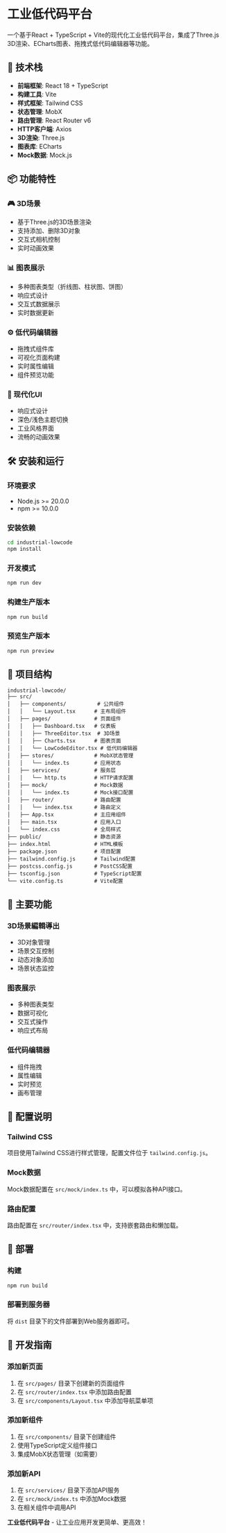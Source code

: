 # 工业低代码平台

一个基于React + TypeScript + Vite的现代化工业低代码平台，集成了Three.js 3D渲染、ECharts图表、拖拽式低代码编辑器等功能。

## 🚀 技术栈

- **前端框架**: React 18 + TypeScript
- **构建工具**: Vite
- **样式框架**: Tailwind CSS
- **状态管理**: MobX
- **路由管理**: React Router v6
- **HTTP客户端**: Axios
- **3D渲染**: Three.js
- **图表库**: ECharts
- **Mock数据**: Mock.js

## 📦 功能特性

### 🎮 3D场景
- 基于Three.js的3D场景渲染
- 支持添加、删除3D对象
- 交互式相机控制
- 实时动画效果

### 📊 图表展示
- 多种图表类型（折线图、柱状图、饼图）
- 响应式设计
- 交互式数据展示
- 实时数据更新

### ⚙️ 低代码编辑器
- 拖拽式组件库
- 可视化页面构建
- 实时属性编辑
- 组件预览功能

### 📱 现代化UI
- 响应式设计
- 深色/浅色主题切换
- 工业风格界面
- 流畅的动画效果

## 🛠️ 安装和运行

### 环境要求
- Node.js >= 20.0.0
- npm >= 10.0.0

### 安装依赖
```bash
cd industrial-lowcode
npm install
```

### 开发模式
```bash
npm run dev
```

### 构建生产版本
```bash
npm run build
```

### 预览生产版本
```bash
npm run preview
```

## 📁 项目结构

```
industrial-lowcode/
├── src/
│   ├── components/          # 公共组件
│   │   └── Layout.tsx      # 主布局组件
│   ├── pages/              # 页面组件
│   │   ├── Dashboard.tsx   # 仪表板
│   │   ├── ThreeEditor.tsx  # 3D场景
│   │   ├── Charts.tsx      # 图表页面
│   │   └── LowCodeEditor.tsx # 低代码编辑器
│   ├── stores/             # MobX状态管理
│   │   └── index.ts        # 应用状态
│   ├── services/           # 服务层
│   │   └── http.ts         # HTTP请求配置
│   ├── mock/               # Mock数据
│   │   └── index.ts        # Mock接口配置
│   ├── router/             # 路由配置
│   │   └── index.tsx       # 路由定义
│   ├── App.tsx             # 主应用组件
│   ├── main.tsx            # 应用入口
│   └── index.css           # 全局样式
├── public/                 # 静态资源
├── index.html              # HTML模板
├── package.json            # 项目配置
├── tailwind.config.js      # Tailwind配置
├── postcss.config.js       # PostCSS配置
├── tsconfig.json           # TypeScript配置
└── vite.config.ts          # Vite配置
```

## 🎯 主要功能

### 3D场景編輯導出
- 3D对象管理
- 场景交互控制
- 动态对象添加
- 场景状态监控

### 图表展示
- 多种图表类型
- 数据可视化
- 交互式操作
- 响应式布局

### 低代码编辑器
- 组件拖拽
- 属性编辑
- 实时预览
- 画布管理

## 🔧 配置说明

### Tailwind CSS
项目使用Tailwind CSS进行样式管理，配置文件位于 `tailwind.config.js`。

### Mock数据
Mock数据配置在 `src/mock/index.ts` 中，可以模拟各种API接口。

### 路由配置
路由配置在 `src/router/index.tsx` 中，支持嵌套路由和懒加载。

## 🚀 部署

### 构建
```bash
npm run build
```

### 部署到服务器
将 `dist` 目录下的文件部署到Web服务器即可。

## 📝 开发指南

### 添加新页面
1. 在 `src/pages/` 目录下创建新的页面组件
2. 在 `src/router/index.tsx` 中添加路由配置
3. 在 `src/components/Layout.tsx` 中添加导航菜单项

### 添加新组件
1. 在 `src/components/` 目录下创建组件
2. 使用TypeScript定义组件接口
3. 集成MobX状态管理（如需要）

### 添加新API
1. 在 `src/services/` 目录下添加API服务
2. 在 `src/mock/index.ts` 中添加Mock数据
3. 在相关组件中调用API


**工业低代码平台** - 让工业应用开发更简单、更高效！
